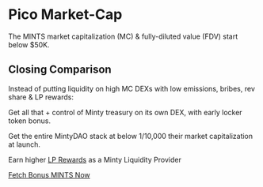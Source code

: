 # Pico Market-Cap

The MINTS market capitalization (MC) & fully-diluted value (FDV) start below $50K.

## Closing Comparison

Instead of putting liquidity on high MC DEXs with low emissions, bribes, rev share & LP rewards:

Get all that + control of Minty treasury on its own DEX, with early locker token bonus.

Get the entire MintyDAO stack at below 1/10,000 their market capitalization at launch.

Earn higher [LP Rewards](https://defi.mintydao.io/liquidity) as a Minty Liquidity Provider

[Fetch Bonus MINTS Now](https://defi.mintydao.io/fetch)
